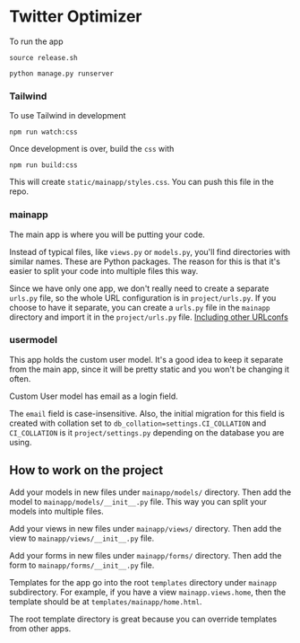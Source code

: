 # Twitter Optimizer

To run the app

```
source release.sh

python manage.py runserver
```

### Tailwind

To use Tailwind in development

```
npm run watch:css
```

Once development is over, build the `css` with

```
npm run build:css
```

This will create `static/mainapp/styles.css`. You can push this file in the repo.

### mainapp

The main app is where you will be putting your code.

Instead of typical files, like `views.py` or `models.py`, you'll find directories with similar names. These are Python
packages. The reason for this is that it's easier to split your code into multiple files this way.

Since we have only one app, we don't really need to create a separate `urls.py` file, so the whole URL configuration is
in `project/urls.py`. If you choose to have it separate, you can create a `urls.py` file in the `mainapp` directory and
import it in the `project/urls.py`
file. [Including other URLconfs](https://docs.djangoproject.com/en/5.0/topics/http/urls/#including-other-urlconfs)

### usermodel

This app holds the custom user model. It's a good idea to keep it separate from the main app, since it will be pretty
static and you won't be changing it often.

Custom User model has email as a login field.

The `email` field is case-insensitive. Also, the initial migration for this field is created with collation set to `db_collation=settings.CI_COLLATION` and `CI_COLLATION` is it `project/settings.py` depending on the database you are using.

## How to work on the project

Add your models in new files under `mainapp/models/` directory. Then add the model to `mainapp/models/__init__.py` file. This way you can split your models into multiple files.

Add your views in new files under `mainapp/views/` directory. Then add the view to `mainapp/views/__init__.py` file.

Add your forms in new files under `mainapp/forms/` directory. Then add the form to `mainapp/forms/__init__.py` file.

Templates for the app go into the root `templates` directory under `mainapp` subdirectory. For example, if you have a view `mainapp.views.home`, then the template should be at `templates/mainapp/home.html`.

The root template directory is great because you can override templates from other apps.
